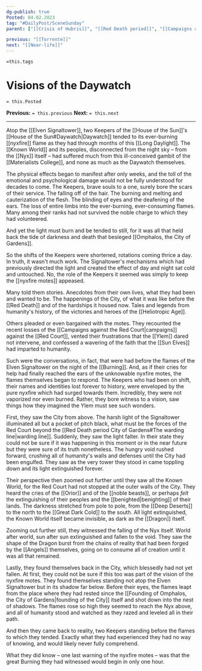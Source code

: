 ```yaml
---
dg-publish: true
Posted: 04.02.2023
tag: "#DailyPost/SceneSunday"
parent: ["[[Crisis of Hubris]]", "[[Red Death period]]", "[[Campaigns against the Red Court]]", "[[Burning]]"]

previous: "[[Torrente]]"
next: "[[Near-life]]"
---
```

`=this.tags` 
# Visions of the Daywatch
`= this.Posted`

**Previous:** `= this.previous`
**Next:** `= this.next`

---

Atop the [[Elven Signaltower]], two Keepers of the [[House of the Sun]]'s [[House of the Sun#Daywatch|Daywatch]] tended to its ever-burning [[nyxfire]] flame as they had through months of this [[Long Daylight]]. The [[Known World]] and its peoples, disconnected from the night sky – from the [[Nyx]] itself – had suffered much from this ill-conceived gambit of the [[Materialists College]], and none as much as the Daywatch themselves.

The physical effects began to manifest after only weeks, and the toll of the emotional and psychological damage would not be fully understood for decades to come. The Keepers, brave souls to a one, surely bore the scars of their service. The falling off of the hair. The burning and melting and cauterization of the flesh. The blinding of eyes and the deafening of the ears. The loss of entire limbs into the ever-burning, ever-consuming flames. Many among their ranks had not survived the noble charge to which they had volunteered.

And yet the light must burn and be tended to still, for it was all that held back the tide of darkness and death that besieged [[Omphalos, the City of Gardens]].

So the shifts of the Keepers were shortened, rotations coming thrice a day. In truth, it wasn't much work. The Signaltower's mechanisms which had previously directed the light and created the effect of day and night sat cold and untouched. No, the role of the Keepers it seemed was simply to keep the [[nyxfire motes]] appeased.

Many told them stories. Anecdotes from their own lives, what they had been and wanted to be. The happenings of the City, of what it was like before the [[Red Death]] and of the hardships it housed now. Tales and legends from humanity's history, of the victories and heroes of the [[Heliotropic Age]].

Others pleaded or even bargained with the motes. They recounted the recent losses of the [[Campaigns against the Red Court|campaigns]] against the [[Red Court]], vented their frustrations that the [[Ylem]] dared not intervene, and confessed a wavering of the faith that the [[Sun Elves]] had imparted to humanity.

Such were the conversations, in fact, that were had before the flames of the Elven Signaltower on the night of the [[Burning]]. And, as if their cries for help had finally reached the ears of the unknowable nyxfire motes, the flames themselves began to respond. The Keepers who had been on shift, their names and identities lost forever to history, were enveloped by the pure nyxfire which had surged towards them. Incredibly, they were not vaporized nor even burned. Rather, they bore witness to a vision, saw things how they imagined the Ylem must see such wonders.

First, they saw the City from above. The harsh light of the Signaltower illuminated all but a pocket of pitch black, what must be the forces of the Red Court beyond the [[Red Death period City of Gardens#The warding line|warding line]]. Suddenly, they saw the light falter. In their state they could not be sure if it was happening in this moment or in the near future but they were sure of its truth nonetheless. The hungry void rushed forward, crushing all of humanity's walls and defenses until the City had been engulfed. They saw as the very tower they stood in came toppling down and its light extinguished forever.

Their perspective then zoomed out further until they saw all the Known World, for the Red Court had not stopped at the outer walls of the City. They heard the cries of the [[Orior]] and of the [[noble beasts]], or perhaps *felt* the extinguishing of their peoples and the [[benighted|benighting]] of their lands. The darkness stretched from pole to pole, from the [[Deep Deserts]] to the north to the [[Great Dark Cold]] to the south. All light extinguished, the Known World itself became invisible, as dark as the [[Dragon]] itself.

Zooming out further still, they witnessed the falling of the Nyx itself. World after world, sun after sun extinguished and fallen to the void. They saw the shape of the Dragon burst from the chains of reality that had been forged by the [[Angels]] themselves, going on to consume all of creation until it was all that remained.

Lastly, they found themselves back in the City, which blessedly had not yet fallen. At first, they could not be sure if this too was part of the vision of the nyxfire motes. They found themselves standing not atop the Elven Signaltower but in its shadow far below. Before their eyes, the flames leapt from the place where they had rested since the [[Founding of Omphalos, the City of Gardens|founding of the City]] itself and shot down into the nest of shadows. The flames rose so high they seemed to reach the Nyx above, and all of humanity stood and watched as they razed and leveled all in their path.

And then they came back to reality, two Keepers standing before the flames to which they tended. Exactly what they had experienced they had no way of knowing, and would likely never fully comprehend.

What they did know – one last warning of the nyxfire motes – was that the great Burning they had witnessed would begin in only one hour.